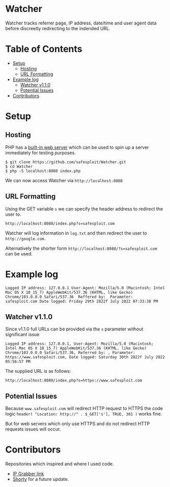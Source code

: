 # Watcher

Watcher tracks referrer page, IP address, date/time and user agent data before discreetly redirecting to the indended URL.

<p align="center">
  <!--
  <img width="527" alt="Watcher-Banner" src="https://user-images.githubusercontent.com/10171446/181995197-22277864-c5bf-4b1f-b35e-420d0c0e4e37.png">
  -->

</p>

# Table of Contents

- [Setup](#setup)
  - [Hosting](#hosting)
  - [URL Formatting](#url-formatting)
- [Example log](#example-log)
  - [Watcher v1.1.0](#watcher-v110)
  - [Potential Issues](#potential-issues)
- [Contributors](#contributors)

# Setup

## Hosting

PHP has a [built-in web server](https://www.php.net/manual/en/features.commandline.webserver.php) which can be used to spin up a server immediately for testing purposes.

    $ git clone https://github.com/safesploit/Watcher.git
    $ cd Watcher
    $ php -S localhost:8080 index.php
    
We can now access Watcher via `http://localhost:8080`
    
## URL Formatting

Using the GET variable `s` we can specify the header address to redirect the user to.

    http://localhost:8080/index.php?s=safesploit.com
    
Watcher will log information in `log.txt` and then redirect the user to `http://google.com`.

Alternatively the shorter form `http://localhost:8080/?s=safesploit.com` can be used.

# Example log

`Logged IP address: 127.0.0.1 User-Agent: Mozilla/5.0 (Macintosh; Intel Mac OS X 10_15_7) AppleWebKit/537.36 (KHTML, like Gecko) Chrome/103.0.0.0 Safari/537.36  Reffered by:  Parameter: safesploit.com Date logged: Friday 29th 2022f July 2022 07:33:38 PM`

## Watcher v1.1.0 
Since v1.1.0 full URLs can be provided via the `s` parameter without significant issue

`Logged IP address: 127.0.0.1, User-Agent: Mozilla/5.0 (Macintosh; Intel Mac OS X 10_15_7) AppleWebKit/537.36 (KHTML, like Gecko) Chrome/103.0.0.0 Safari/537.36, Referred by: , Parameter: https://www.safesploit.com, Date logged: Saturday 30th 2022f July 2022 05:56:57 PM`

The supplied URL is as follows:

    http://localhost:8080/index.php?s=https://www.safesploit.com


## Potential Issues
Because `www.safesploit.com` will redirect HTTP request to HTTPS the code logic `header( "Location: http://" . $_GET['s'], TRUE, 301 )` works fine.

But for web servers which only use HTTPS and do not redirect HTTP requests issues will occur.

# Contributors

Repositories which inspired and where I used code. 

  - [IP Grabber link](https://github.com/ispeakcomputer/php_visitor_tracking_script)
  - [Shorty](https://github.com/mikecao/shorty) for a future update.
  

